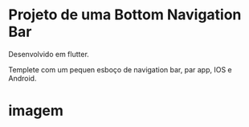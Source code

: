 # Projeto de uma Bottom Navigation Bar 
Desenvolvido em flutter.

Templete com um pequen esboço de navigation bar, par app, IOS e Android.


# imagem
